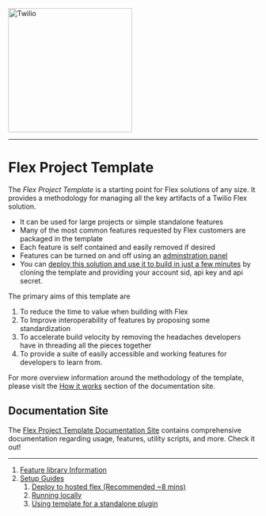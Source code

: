<a  href="https://twilio-professional-services.github.io/flex-project-template/">
<img  src="https://static0.twilio.com/marketing/bundles/marketing/img/logos/wordmark-red.svg"  alt="Twilio"  width="250"  />
</a>
<br>

---

# Flex Project Template

The _Flex Project Template_ is a starting point for Flex solutions of any size. It provides a methodology for managing all the key artifacts of a Twilio Flex solution.  

- It can be used for large projects or simple standalone features
- Many of the most common features requested by Flex customers are packaged in the template
- Each feature is self contained and easily removed if desired  
- Features can be turned on and off using an [adminstration panel](https://twilio-professional-services.github.io/flex-project-template/feature-library/flex-v2/admin-ui)
- You can [deploy this solution and use it to build in just a few minutes](https://twilio-professional-services.github.io/flex-project-template/setup-guides/deploy-to-hosted-flex) by cloning the template and providing your account sid, api key and api secret.

The primary aims of this template are

1. To reduce the time to value when building with Flex
2. To Improve interoperability of features by proposing some standardization
3. To accelerate build velocity by removing the headaches developers have in threading all the pieces together
4. To provide a suite of easily accessible and working features for developers to learn from.

For more overview information around the methodology of the template, please visit the [How it works](https://twilio-professional-services.github.io/flex-project-template/how-it-works/overview) section of the documentation site.

## Documentation Site

The [Flex Project Template Documentation Site](https://twilio-professional-services.github.io/flex-project-template/) contains comprehensive documentation regarding usage, features, utility scripts, and more. Check it out!

---

1. [Feature library Information](https://twilio-professional-services.github.io/flex-project-template/feature-library/overview)
2. [Setup Guides](#setup-guides)
   1. [Deploy to hosted flex (Recommended ~8 mins)](https://twilio-professional-services.github.io/flex-project-template/setup-guides/deploy-to-hosted-flex)
   2. [Running locally](https://twilio-professional-services.github.io/flex-project-template/setup-guides/local-setup-and-use)
   3. [Using template for a standalone plugin](https://twilio-professional-services.github.io/flex-project-template/setup-guides/standalone-plugin-usage)

